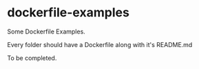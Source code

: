 # dockerfile-examples

Some Dockerfile Examples.

Every folder should have a Dockerfile along with it's README.md


To be completed.